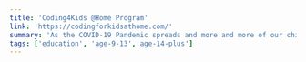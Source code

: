 ```yaml
---
title: 'Coding4Kids @Home Program'
link: 'https://codingforkidsathome.com/'
summary: 'As the COVID-19 Pandemic spreads and more and more of our children are homebound, parents are looking for productive and meaningful things for our kids to do.'
tags: ['education', 'age-9-13','age-14-plus']
---
```

